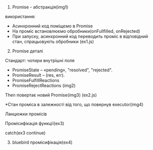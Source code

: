 1) Promise - абстракція(img1)

  використання:

  - Асинхронний код поміщємо в Promise
  - На проміс встановлюємо обробники(onFullfilled, onRejected)
  - При запуску, асинхронний код переводить проміс в відповідний стан, спрацьовують обробники 
  (ex1.js)

2) Promise деталі

  Стандарт: чотири внутрішні поля
  - PromiseState – «pending», "resolved", "rejected".
  - PromiseResult – (res, err).
  - PromiseFulfillReactions
  - PromiseRejectReactions
  (img2)

  Then повертає новий Promise(img3)
  (ex2.js)

  *Стан проміса в залежності від того, що повернув executor(img4)

  Ланцюжки промісів

  Промісифікація функції(ex3)

  catch(ex3 continue)

3) bluebird
  промісифікація(ex4)